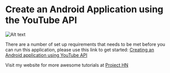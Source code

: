 # Create an Android Application using the YouTube API

![Alt text](https://project-hn.000webhostapp.com/storage/articles/2/13/youtube_api_2.png "ProjectHN")

There are a number of set up requirements that needs to be met before you can run this application, please use this link to get started:
<a href="https://project-hn.000webhostapp.com/article/13" >Creating an Android application using YouTube API</a>

Visit my website for more awesome tutorials at <a href="https://project-hn.000webhostapp.com/article" >Project HN</a>


